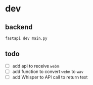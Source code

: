 # dev

## backend

```bash
fastapi dev main.py
```

## todo

-[ ] add api to receive `webm`
-[ ] add function to convert `webm` to `wav`
-[ ] add Whisper to API call to return text